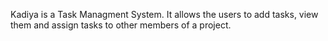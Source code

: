 Kadiya is a Task Managment System. It allows the users to add tasks, view them and assign tasks to other members of a project.
